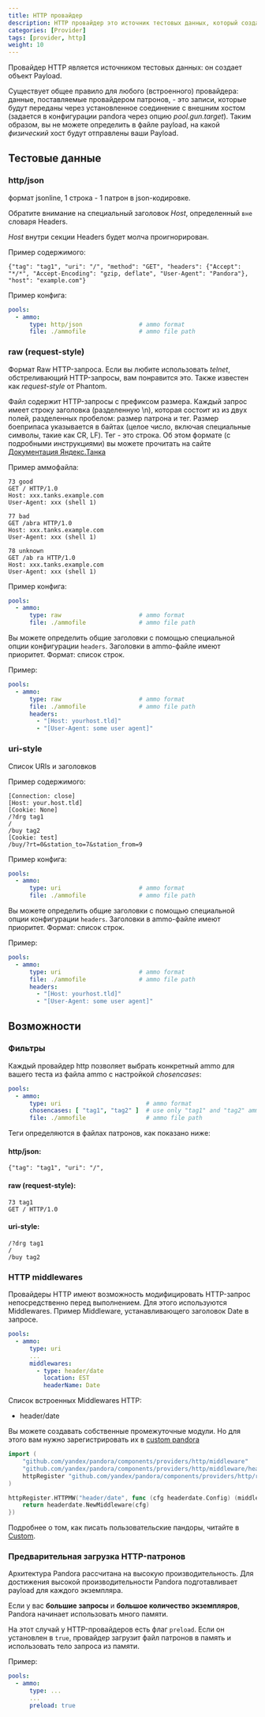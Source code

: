 ```yaml
---
title: HTTP провайдер
description: HTTP провайдер это источник тестовых данных, который создает объекты Payload
categories: [Provider]
tags: [provider, http]
weight: 10
---
```


Провайдер HTTP является источником тестовых данных: он создает объект Payload.

Существует общее правило для любого (встроенного) провайдера: данные, поставляемые провайдером патронов, - это записи, которые будут переданы через
установленное соединение с внешним хостом (задается в конфигурации pandora через опцию _pool.gun.target_). Таким образом, вы не можете
определить в файле payload, на какой _физический_ хост будут отправлены ваши Payload.

## Тестовые данные

### http/json

формат jsonline, 1 строка - 1 патрон в json-кодировке.

Обратите внимание на специальный заголовок _Host_, определенный `вне` словаря Headers.

_Host_ внутри секции Headers будет молча проигнорирован.

Пример содержимого:

```
{"tag": "tag1", "uri": "/", "method": "GET", "headers": {"Accept": "*/*", "Accept-Encoding": "gzip, deflate", "User-Agent": "Pandora"}, "host": "example.com"}
```

Пример конфига:

```yaml
pools:
  - ammo:
      type: http/json                # ammo format
      file: ./ammofile               # ammo file path
```

### raw (request-style)

Формат Raw HTTP-запроса. Если вы любите использовать _telnet_, обстреливающий HTTP-запросы, вам понравится это.
Также известен как _request-style_ от Phantom.

Файл содержит HTTP-запросы с префиксом размера. Каждый запрос имеет строку заголовка (разделенную \n), которая состоит из
из двух полей, разделенных пробелом: размер патрона и тег. Размер боеприпаса указывается в байтах (целое число, включая специальные символы, такие как
CR, LF). Тег - это строка. Об этом формате (с подробными инструкциями) вы можете прочитать на сайте
[Документация Яндекс.Танка](https://yandextank.readthedocs.io/en/latest/tutorial.html#request-style)

Пример аммофайла:

```
73 good
GET / HTTP/1.0
Host: xxx.tanks.example.com
User-Agent: xxx (shell 1)

77 bad
GET /abra HTTP/1.0
Host: xxx.tanks.example.com
User-Agent: xxx (shell 1)

78 unknown
GET /ab ra HTTP/1.0
Host: xxx.tanks.example.com
User-Agent: xxx (shell 1)
```

Пример конфига:

```yaml
pools:
  - ammo:
      type: raw                      # ammo format
      file: ./ammofile               # ammo file path
```

Вы можете определить общие заголовки с помощью специальной опции конфигурации `headers`. 
Заголовки в ammo-файле имеют приоритет. Формат: список строк.

Пример:

```yaml
pools:
  - ammo:
      type: raw                      # ammo format
      file: ./ammofile               # ammo file path
      headers:
        - "[Host: yourhost.tld]"
        - "[User-Agent: some user agent]"
```

### uri-style

Список URIs и заголовков

Пример содержимого:

```
[Connection: close]
[Host: your.host.tld]
[Cookie: None]
/?drg tag1
/
/buy tag2
[Cookie: test]
/buy/?rt=0&station_to=7&station_from=9
```

Пример конфига:


```yaml
pools:
  - ammo:
      type: uri                      # ammo format
      file: ./ammofile               # ammo file path
```

Вы можете определить общие заголовки с помощью специальной опции конфигурации `headers`. 
Заголовки в ammo-файле имеют приоритет. Формат: список строк.

Пример:

```yaml
pools:
  - ammo:
      type: uri                      # ammo format
      file: ./ammofile               # ammo file path
      headers:
        - "[Host: yourhost.tld]"
        - "[User-Agent: some user agent]"
```

## Возможности

### Фильтры

Каждый провайдер http позволяет выбрать конкретный ammo для вашего теста из файла ammo с настройкой _chosencases_:

```yaml
pools:
  - ammo:
      type: uri                        # ammo format
      chosencases: [ "tag1", "tag2" ]  # use only "tag1" and "tag2" ammo for this test
      file: ./ammofile                 # ammo file path
```

Теги определяются в файлах патронов, как показано ниже:

#### http/json:

```
{"tag": "tag1", "uri": "/",
```

#### raw (request-style):

```
73 tag1
GET / HTTP/1.0
```

#### uri-style:

```
/?drg tag1
/
/buy tag2
```

### HTTP middlewares

Провайдеры HTTP имеют возможность модифицировать HTTP-запрос непосредственно перед выполнением.
Для этого используются Middlewares. Пример Middleware, устанавливающего заголовок Date в запросе.

```yaml
pools:
  - ammo:
      type: uri
      ...
      middlewares:
        - type: header/date
          location: EST
          headerName: Date
```

Список встроенных Middlewares HTTP:

- header/date

Вы можете создавать собственные промежуточные модули. 
Но для этого вам нужно зарегистрировать их в [custom pandora](generator/custom.md)

```go
import (
    "github.com/yandex/pandora/components/providers/http/middleware"
    "github.com/yandex/pandora/components/providers/http/middleware/headerdate"
    httpRegister "github.com/yandex/pandora/components/providers/http/register"
)

httpRegister.HTTPMW("header/date", func (cfg headerdate.Config) (middleware.Middleware, error) {
    return headerdate.NewMiddleware(cfg)
})
```

Подробнее о том, как писать пользовательские пандоры, читайте в [Custom](generator/custom.md).

### Предварительная загрузка HTTP-патронов

Архитектура Pandora рассчитана на высокую производительность. 
Для достижения высокой производительности Pandora подготавливает payload для каждого экземпляра.

Если у вас **большие запросы** и **большое количество экземпляров**, Pandora начинает использовать много памяти.

На этот случай у HTTP-провайдеров есть флаг `preload`. Если он установлен в `true`, провайдер загрузит файл патронов в
память и использовать тело запроса из памяти.

Пример:

```yaml
pools:
  - ammo:
      type: ...
      ...
      preload: true
```
